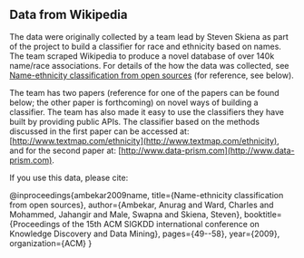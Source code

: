 ## Data from Wikipedia

The data were originally collected by a team lead by Steven Skiena as part of the project to build a classifier for race and ethnicity based on names. The team scraped Wikipedia to produce a novel database of over 140k name/race associations. For details of the how the data was collected, see [Name-ethnicity classification from open sources](http://dl.acm.org/citation.cfm?id=1557032) (for reference, see below).

The team has two papers (reference for one of the papers can be found below; the other paper is forthcoming) on novel ways of building a classifier. The team has also made it easy to use the classifiers they have built by providing public APIs. The classifier based on the methods discussed in the first paper can be accessed at: [http://www.textmap.com/ethnicity](http://www.textmap.com/ethnicity), and for the second paper at: [http://www.data-prism.com](http://www.data-prism.com).

If you use this data, please cite:

@inproceedings{ambekar2009name,
  title={Name-ethnicity classification from open sources},
  author={Ambekar, Anurag and Ward, Charles and Mohammed, Jahangir and Male, Swapna and Skiena, Steven},
  booktitle={Proceedings of the 15th ACM SIGKDD international conference on Knowledge Discovery and Data Mining},
  pages={49--58},
  year={2009},
  organization={ACM}
}
